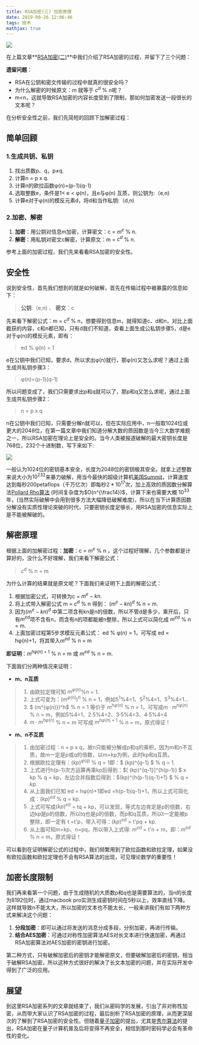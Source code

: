 ```yaml
---
title: RSA加密(三) 加密原理
date: 2019-09-26 12:06:46
tags: 技术
mathjax: true
---
```


![](https://img.carlwe.com/rsa_lock.jpg)

<!--more-->

在上篇文章**[RSA加密(二)](https://carlwe.com/2019/09/16/RSA%E5%8A%A0%E5%AF%86%28%E4%BA%8C%29%20%E5%8A%A0%E5%AF%86%E8%BF%87%E7%A8%8B/)**中我们介绍了RSA加密的过程，并留下了三个问题：

**遗留问题**：

- RSA在公钥和密文传输的过程中就真的很安全吗？
- 为什么解密的时候原文：m 就等于  $c^d$ % n呢？ 
- m<n，这就导致RSA加密的内容长度受到了限制，那如何加密发送一段很长的文本呢？

在分析安全性之前，我们先简短的回顾下加解密过程：

## 简单回顾

### 1.生成共钥、私钥

1. 找出质数p、q，p≠q.
2. 计算n = p x q.
3. 计算n的欧拉函数φ(n)=(p-1)(q-1)
4. 选取整数e，条件是1< e < φ(n)，且e与φ(n) 互质，则公钥为:（e,n)
5. 计算e对于φ(n)的模反元素d，将d和当作私钥:（d,n)

### 2.加密、解密

1. **加密**：用公钥对信息m加密，计算密文：c = $m^e​$ % n.
2. **解密**：用私钥对密文c解密，计算原文：m =  $c^d$ % n.

参考上面的加密过程，我们先来看看RSA加密的安全性。

## 安全性

说到安全性，首先我们想到的就是如何破解，首先在传输过程中被暴露的信息如下：

> **公钥**:（e,n) 、 **密文**：c

先来看下解密公式：m =  $c^d$ % n，想要得到信息m，就得知道c、d和n，对比上面截获的内容，c和n都已知，只有d我们不知道，查看上面生成公私钥步骤5，d是e对于φ(n)的模反元素，即有：

> ed % φ(n) = 1

e在公钥中我们已知，要求d，所以求出φ(n)就行，那φ(n)又怎么求呢？通过上面生成共私钥步骤3：

> φ(n)=(p-1)(q-1)

所以问题变成了，我们只需要求出p和q就可以了，那p和q又怎么求呢，通过上面生成共私钥步骤2：

> n = p x q

n在公钥中我们已知，只需要分解n就可以，但在实际应用中，n一般取1024位或更大的2048位，在第一篇文章中我们知道分解大数的质因数是当今三大数学难题之一，所以RSA加密在理论上是安全的。当今人类被报道破解的最大密钥长度是768位，232个十进制数，写下来如下:

![](https://img.carlwe.com/rsa_bignumber.jpg)

一般认为1024位的密钥基本安全，长度为2048位的密钥极其安全。就拿上述整数来说大小为$10^{232}​$来暴力破解，用当今最快的超级计算机[美国Summit](http://www.chinastor.com/hpc-top500/)，计算速度达到每秒200petaflops（千万亿次）即每秒$2*10^{17}$次，加上高效的质因数分解算法[Pollard Rho算法](https://www.cnblogs.com/Iamafool/p/10924390.html) (时间复杂度为$O(n^{\frac14})$，计算下来也需要大概 $10^{33}$ 年，(当然实际破解中会用到很多方法大幅降低破解难度)，所以在当下计算质因数分解没有实质性理论突破的时代，只要密钥长度足够长，用RSA加密的信息实际上是不能被解破的。

## 解密原理

根据上面的加解密过程：**加密**：c = $m^e$ % n ，这个过程好理解，几个参数都是计算好的，没什么不好理解，我们来看下解密公式：

> $c^d$ % n = m

为什么计算的结果就是原文呢？下面我们来证明下上面的解密公式：

1. 根据加密公式，可转换为c = $m^e-kn$.
2. 将上式带入解密公式 m =  $c^d$ % n 得到： $(m^e-kn)^d$ % n = m.
3. 因为$(m^e-kn)^d$ 中第二项含有kn是n的倍数，所以不管d是多少，乘开后，只有$m^{ed}$项不含有n，而含有n的项都能被n整除，所以上式可以简化成 $m^{ed}$ % n = m.
4. 上面加密过程第5步求模反元素公式： ed % φ(n) = 1，可写成 ed = hφ(n)+1，将其带入$m^{ed}$ % n = m

**即证明**：$m^{hφ(n)+1}$ % n = m 或 $m^{ed}$ % n = m.

下面我们分两种情况来证明：

* **m、n互质**

> 1. 由欧拉定理可知 $m^{φ(n)}$%n = 1.
> 2. 上式可变为：$ (m^{φ(n)})^h$ % n = 1，例如$5^1$%4=1、$5^2$%4=1、$5^3$%4=1...
> 3. $ (m^{φ(n)})^h$ % n = 1 等价于 $m^{hφ(n)}$ % n = 1，可写成$m·m^{hφ(n)}$ % n = m，例如5%4=1、2·5%4=2、3·5%4=3、4·5%4=4
> 4. $m·m^{hφ(n)}$ % n = m 可写成 $m^{hφ(n)+1}$ % n = m，原式得证！

* **m、n不互质**

> 1. 由加密过程：n = p x q，故n只能被分解成p和q的乘积，因为m和n不互质，故m一定是p或q的倍数，以m=kp为例，此时kp和q互质。
> 2. 根据欧拉定理有：$(kp)^{φ(q)}$ % q = 1即：$ (kp)^{q-1} $ % q = 1.
> 3. 上式进行h(p-1)次方运算再乘kp后得到：$[ (kp)^{q-1}]^{h(p-1)} $  x kp % q = kp，左边合并指数后得到：$(kp)^{h(p-1)(q-1)+1} $ % q = kp.
> 4. 从上面我们已知 ed = hφ(n)+1即ed =h(p-1)(q-1)+1，所以上式可简化成：$(kp)^{ed}$ % q = kp.
> 5. 上式可写成$(kp)^{ed}$ = tq + kp，可以发现，等式左边肯定是p的倍数，右边kp是p的倍数，所以tq也是p的倍数，而p和q互质，所以t一定能被p整除，即一定有 t =t'p，带入可得：$(kp)^{ed}$ = t'pq + kp.
> 6. 从上面可知m=kp、n=pq，所以带入上式得: $m^{ed}$ = t'n + m，即：$m^{ed}$ % n = m，原式得证！

可以看到在证明解密公式的过程中，我们频繁用到了欧拉函数和欧拉定理，如果没有欧拉函数和欧拉定理也不会有RSA算法的出现，可见理论数学的重要性！

## 加密长度限制

我们再来看第一个问题，由于生成随机的大质数p和q也是需要算法的，当n的长度为8192位时，通过macbook pro实测生成密钥时间在5秒以上，效率直线下降。这样就导致n不能太大，所以加密的文本也不能太长，一般来讲我们有如下两种方式来解决这个问题：

1. **分段加密**：即可以通过将发送的消息分成多段，分别加密，再进行传输。
2. **结合AES加密**：可通过对称性加密算法AES对长文本进行快速加密，再通过RSA加密算法对AES加密的密钥进行加密。

第二种方式，只有破解加密后的密钥才能解密原文，但要破解加密后的密钥，相当于破解RSA加密，所以这种方式很好的解决了长文本加密的问题，并在实际开发中得到了广泛的应用。

## 展望

到这里RSA加密系列的文章就结束了，我们从密码学的发展，引出了非对称性加密，从而带大家认识了RSA加密的过程，最后剖析了RSA加密的原理，从而更深层次的了解到了RSA加密的安全性。但随着[量子加密](https://baike.baidu.com/item/%E9%87%8F%E5%AD%90%E5%8A%A0%E5%AF%86/11035670?fr=aladdin)的提出，尤其是[秀尔算法](https://www.cnblogs.com/h2zZhou/p/5495732.html)的提出，RSA加密在量子计算机普及后将变得不再安全，相信到那时密码学必会有革命性的变化。